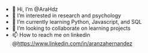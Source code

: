 - 👋 Hi, I’m @AraHdz
- 👀 I’m interested in research and psychology  
- 🌱 I’m currently learning Python, Javascript, and SQL
- 💞️ I’m looking to collaborate on learning projects
- 📫 How to reach me on linkedin @https://www.linkedin.com/in/aranzahernandez

<!---
AraHdz/AraHdz is a ✨ special ✨ repository because its `README.md` (this file) appears on your GitHub profile.
You can click the Preview link to take a look at your changes.
--->

